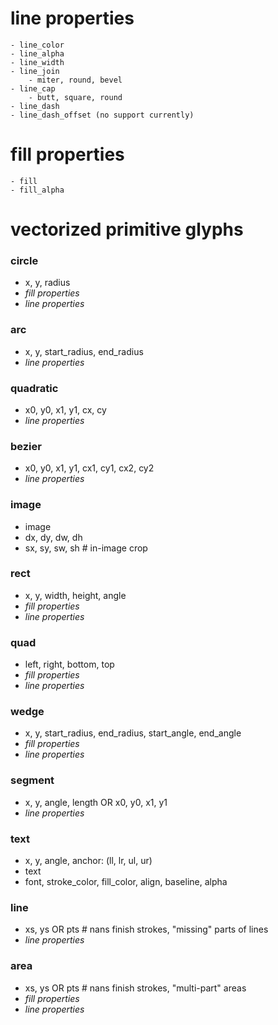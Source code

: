line properties
===============
    - line_color
    - line_alpha
    - line_width
    - line_join
        - miter, round, bevel
    - line_cap
        - butt, square, round
    - line_dash
    - line_dash_offset (no support currently)

fill properties
===============
    - fill
    - fill_alpha


vectorized primitive glyphs
===========================

### circle
 - x, y, radius
 - *fill properties*
 - *line properties*

### arc
 - x, y, start_radius, end_radius
 - *line properties*

### quadratic
 - x0, y0, x1, y1, cx, cy
 - *line properties*

### bezier
 - x0, y0, x1, y1, cx1, cy1, cx2, cy2
 - *line properties*

### image
 - image
 - dx, dy, dw, dh
 - sx, sy, sw, sh  # in-image crop

### rect
 - x, y, width, height, angle
 - *fill properties*
 - *line properties*

### quad
 - left, right, bottom, top
 - *fill properties*
 - *line properties*

### wedge
 - x, y, start_radius, end_radius, start_angle, end_angle
 - *fill properties*
 - *line properties*

### segment
 - x, y, angle, length OR x0, y0, x1, y1
 - *line properties*

### text
 - x, y, angle, anchor: (ll, lr, ul, ur)
 - text
 - font, stroke_color, fill_color, align, baseline, alpha

### line
 - xs, ys OR pts    # nans finish strokes, "missing" parts of lines
 - *line properties*

### area
 - xs, ys OR pts    # nans finish strokes, "multi-part" areas
 - *fill properties*
 - *line properties*

